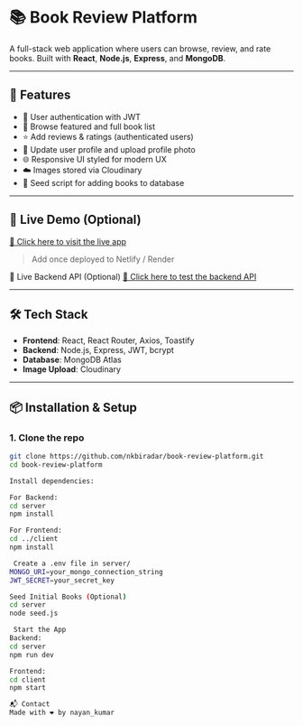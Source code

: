 # 📚 Book Review Platform

A full-stack web application where users can browse, review, and rate books. Built with **React**, **Node.js**, **Express**, and **MongoDB**.

---

## 🔧 Features

- 🔐 User authentication with JWT
- 📖 Browse featured and full book list
- ⭐ Add reviews & ratings (authenticated users)
- 👤 Update user profile and upload profile photo
- 🌐 Responsive UI styled for modern UX
- ☁️ Images stored via Cloudinary
- 🧪 Seed script for adding books to database

---

## 🚀 Live Demo (Optional)
[🔗 Click here to visit the live app](https://book-review-platform-gamma.vercel.app/)  
> Add once deployed to Netlify / Render

🚀 Live Backend API (Optional)
[🔗 Click here to test the backend API](https://book-review-platform-l1u1.onrender.com/api)

---

## 🛠️ Tech Stack

- **Frontend**: React, React Router, Axios, Toastify
- **Backend**: Node.js, Express, JWT, bcrypt
- **Database**: MongoDB Atlas
- **Image Upload**: Cloudinary

---

## 📦 Installation & Setup

### 1. Clone the repo
```bash
git clone https://github.com/nkbiradar/book-review-platform.git
cd book-review-platform

Install dependencies:

For Backend:
cd server
npm install

For Frontend:
cd ../client
npm install

 Create a .env file in server/
MONGO_URI=your_mongo_connection_string
JWT_SECRET=your_secret_key

Seed Initial Books (Optional)
cd server
node seed.js

 Start the App
Backend:
cd server
npm run dev

Frontend:
cd client
npm start

📬 Contact
Made with ❤️ by nayan_kumar
